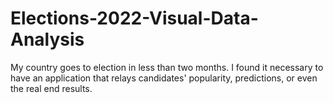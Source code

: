# Elections-2022-Visual-Data-Analysis
My country goes to election in less than two months. I found it necessary to have an application that relays candidates' popularity, predictions, or even the real end results.
